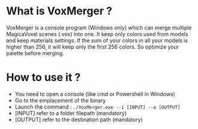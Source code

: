 # What is VoxMerger ? 

VoxMerger is a console program (Windows only) which can merge multiple MagicaVoxel scenes (.vox) into one. It keep only colors used from models and keep materials settings. If the sum of your colors in all your models is higher than 256, it will keep only the first 256 colors. So optimize your palette before merging. 

# How to use it ? 

- You need to open a console (like cmd or Powershell in Windows)
- Go to the emplacement of the binary
- Launch the command : `./VoxMerger.exe --i [INPUT] --o [OUTPUT]`
- [INPUT] refer to a folder filepath (mandatory)
- [OUTPUT] refer to the destination path (mandatory)



